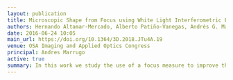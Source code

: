 ```yaml
---
layout: publication
title: Microscopic Shape from Focus using White Light Interferometric Fringes
authors: Hernando Altamar-Mercado, Alberto Patiño-Vanegas, Andrés G. Marrugo
date: 2016-06-24 10:05
main_url: https://doi.org/10.1364/3D.2018.JTu4A.19
venue: OSA Imaging and Applied Optics Congress
principal: Andres Marrugo
active: true
summary: In this work we study the use of a focus measure to improve the 3D reconstruction of low reflectivity microscopic samples using white light interference microscopy. Simulation and experimental results show the improved reconstruction.
---
```


